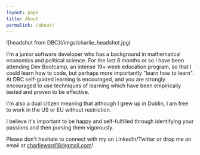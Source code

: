 ```yaml
---
layout: page
title: About
permalink: /about/
---
```


<div class='headshot'>
![headshot from DBC](/imgs/charlie_headshot.jpg)
</div>

I'm a junior software developer who has a background in mathematical economics and political science. For the last 6 months or so I have been attending Dev Bootcamp, an intense 19+ week education program, so that I could learn how to code, but perhaps more importantly "learn how to learn". At DBC self-guided learning is encouraged, and you are strongly encouraged to use techniques of learning which have been empirically tested and proven to be effective.

I'm also a dual citizen meaning that although I grew up in Dublin, I am free to work in the US or EU without restriction.

I believe it's important to be happy and self-fulfilled through identifying your passions and then pursing them vigorously.

Please don't hesitate to connect with my on LinkedIn/Twitter or drop me an email at charlieward18@gmail.com!
